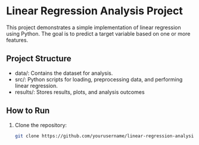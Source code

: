 
# Linear Regression Analysis Project

This project demonstrates a simple implementation of linear regression using Python. The goal is to predict a target variable based on one or more features.

## Project Structure

- data/: Contains the dataset for analysis.
- src/: Python scripts for loading, preprocessing data, and performing linear regression.
- results/: Stores results, plots, and analysis outcomes

## How to Run

1. Clone the repository:
   ```bash
   git clone https://github.com/yourusername/linear-regression-analysis.git
